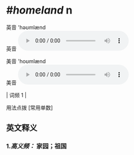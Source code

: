 # ***\#homeland*** n
英音 'həʊmlænd  
英音
<audio src="./media/homeland-B.aac" controls="controls"></audio>

美音 'hoʊmlænd  
美音
<audio src="./media/homeland.aac" controls="controls"></audio>



| 词频 1 |  

用法点拨  [常用单数]

英文释义
---
### 1.*高义频：* **家园；祖国**  


